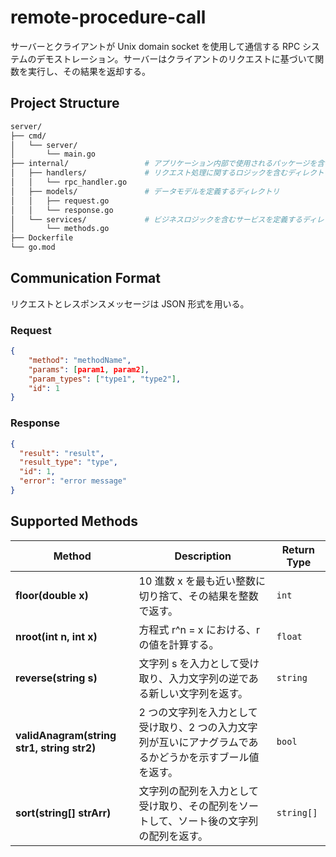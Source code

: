 # remote-procedure-call

サーバーとクライアントが Unix domain socket を使用して通信する RPC システムのデモストレーション。サーバーはクライアントのリクエストに基づいて関数を実行し、その結果を返却する。

## Project Structure

```bash
server/
├── cmd/
│   └── server/
│       └── main.go
├── internal/                 # アプリケーション内部で使用されるパッケージを含むディレクトリ
│   ├── handlers/             # リクエスト処理に関するロジックを含むディレクトリ
│   │   └── rpc_handler.go
│   ├── models/               # データモデルを定義するディレクトリ
│   │   ├── request.go
│   │   └── response.go
│   └── services/             # ビジネスロジックを含むサービスを定義するディレクトリ
│       └── methods.go
├── Dockerfile
└── go.mod

```

## Communication Format

リクエストとレスポンスメッセージは JSON 形式を用いる。

### Request

```json
{
    "method": "methodName",
    "params": [param1, param2],
    "param_types": ["type1", "type2"],
    "id": 1
}
```

### Response

```json
{
  "result": "result",
  "result_type": "type",
  "id": 1,
  "error": "error message"
}
```

## Supported Methods

| Method                                     | Description                                                                                              | Return Type |
| ------------------------------------------ | -------------------------------------------------------------------------------------------------------- | ----------- |
| **floor(double x)**                        | 10 進数 x を最も近い整数に切り捨て、その結果を整数で返す。                                               | `int`       |
| **nroot(int n, int x)**                    | 方程式 r^n = x における、r の値を計算する。                                                              | `float`     |
| **reverse(string s)**                      | 文字列 s を入力として受け取り、入力文字列の逆である新しい文字列を返す。                                  | `string`    |
| **validAnagram(string str1, string str2)** | 2 つの文字列を入力として受け取り、2 つの入力文字列が互いにアナグラムであるかどうかを示すブール値を返す。 | `bool`      |
| **sort(string[] strArr)**                  | 文字列の配列を入力として受け取り、その配列をソートして、ソート後の文字列の配列を返す。                   | `string[]`  |
